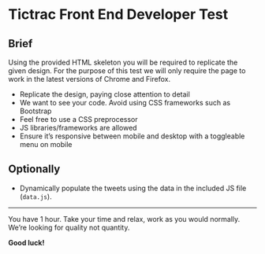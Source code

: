 # Tictrac Front End Developer Test

## Brief

Using the provided HTML skeleton you will be required to replicate the given design. For the purpose of this test we will only require the page to work in the latest versions of Chrome and Firefox.

* Replicate the design, paying close attention to detail
* We want to see your code. Avoid using CSS frameworks such as Bootstrap
* Feel free to use a CSS preprocessor
* JS libraries/frameworks are allowed
* Ensure it’s responsive between mobile and desktop with a toggleable menu on mobile

## Optionally

* Dynamically populate the tweets using the data in the included JS file (`data.js`).

---------------------------------------

You have 1 hour. Take your time and relax, work as you would normally. We’re looking for
quality not quantity.

**Good luck!**
